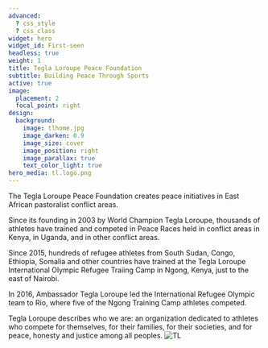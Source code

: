 ```yaml
---
advanced:
  ? css_style
  ? css_class
widget: hero
widget_id: First-seen
headless: true
weight: 1
title: Tegla Loroupe Peace Foundation
subtitle: Building Peace Through Sports
active: true
image:
  placement: 2
  focal_point: right
design:
  background:
    image: tlhome.jpg
    image_darken: 0.9
    image_size: cover
    image_position: right
    image_parallax: true
    text_color_light: true
hero_media: tl.logo.png
---
```

The Tegla Loroupe Peace Foundation creates peace initiatives in East African pastoralist conflict areas.


Since its founding in 2003 by World Champion Tegla Loroupe, thousands of athletes have trained and competed in Peace Races held in conflict areas in Kenya, in Uganda, and in other conflict areas.

Since 2015, hundreds of refugee athletes from South Sudan, Congo, Ethiopia, Somalia and other countries have trained at the Tegla Loroupe International Olympic Refugee Traiing Camp in Ngong, Kenya, just to the east of Nairobi.

In 2016, Ambassador Tegla Loroupe led the International Refugee Olympic team to Rio, where five of the Ngong Training Camp athletes competed.

Tegla Loroupe describes who we are:  an organization dedicated to athletes who compete for themselves, for their families, for their societies, and for peace, honesty and justice among all peoples.
![TL](/media/tlhome.jpg)
